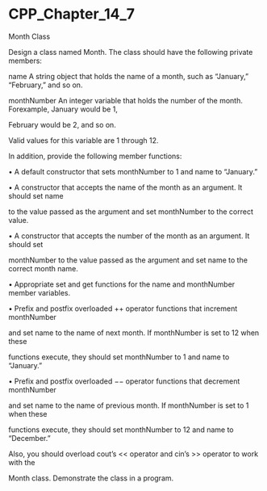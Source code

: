# CPP_Chapter_14_7

Month Class

Design a class named Month. The class should have the following private members:

name A string object that holds the name of a month, such as “January,” “February,” and so on.

monthNumber An integer variable that holds the number of the month. Forexample, January would be 1, 

February would be 2, and so on.

Valid values for this variable are 1 through 12.

In addition, provide the following member functions:

• A default constructor that sets monthNumber to 1 and name to “January.”

• A constructor that accepts the name of the month as an argument. It should set name

to the value passed as the argument and set monthNumber to the correct value.

• A constructor that accepts the number of the month as an argument. It should set

monthNumber to the value passed as the argument and set name to the correct month name.

• Appropriate set and get functions for the name and monthNumber member variables.

• Prefix and postfix overloaded ++ operator functions that increment monthNumber

and set name to the name of next month. If monthNumber is set to 12 when these

functions execute, they should set monthNumber to 1 and name to “January.”

• Prefix and postfix overloaded −− operator functions that decrement monthNumber

and set name to the name of previous month. If monthNumber is set to 1 when these

functions execute, they should set monthNumber to 12 and name to “December.”

Also, you should overload cout’s << operator and cin’s >> operator to work with the

Month class. Demonstrate the class in a program.
